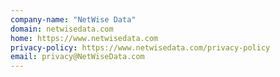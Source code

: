 ```yaml
---
company-name: "NetWise Data"
domain: netwisedata.com
home: https://www.netwisedata.com
privacy-policy: https://www.netwisedata.com/privacy-policy
email: privacy@NetWiseData.com
---
```




